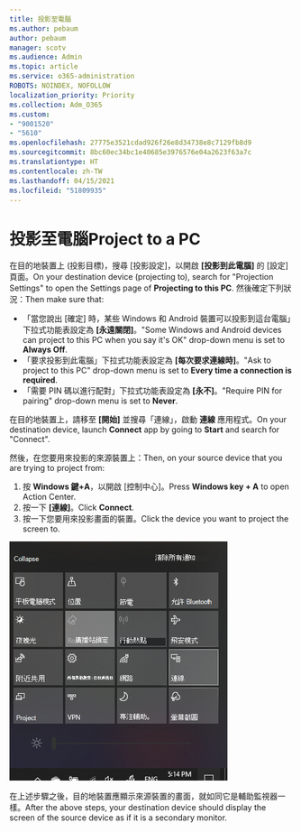```yaml
---
title: 投影至電腦
ms.author: pebaum
author: pebaum
manager: scotv
ms.audience: Admin
ms.topic: article
ms.service: o365-administration
ROBOTS: NOINDEX, NOFOLLOW
localization_priority: Priority
ms.collection: Adm_O365
ms.custom:
- "9001520"
- "5610"
ms.openlocfilehash: 27775e3521cdad926f26e8d34738e8c7129fb8d9
ms.sourcegitcommit: 8bc60ec34bc1e40685e3976576e04a2623f63a7c
ms.translationtype: HT
ms.contentlocale: zh-TW
ms.lasthandoff: 04/15/2021
ms.locfileid: "51809935"
---
```

# <a name="project-to-a-pc"></a><span data-ttu-id="678e3-102">投影至電腦</span><span class="sxs-lookup"><span data-stu-id="678e3-102">Project to a PC</span></span>

<span data-ttu-id="678e3-103">在目的地裝置上 (投影目標)，搜尋 [投影設定]，以開啟 **[投影到此電腦]** 的 [設定] 頁面。</span><span class="sxs-lookup"><span data-stu-id="678e3-103">On your destination device (projecting to), search for "Projection Settings" to open the Settings page of **Projecting to this PC**.</span></span> <span data-ttu-id="678e3-104">然後確定下列狀況：</span><span class="sxs-lookup"><span data-stu-id="678e3-104">Then make sure that:</span></span>
- <span data-ttu-id="678e3-105">「當您說出 [確定] 時，某些 Windows 和 Android 裝置可以投影到這台電腦」下拉式功能表設定為 **[永遠關閉]**。</span><span class="sxs-lookup"><span data-stu-id="678e3-105">"Some Windows and Android devices can project to this PC when you say it's OK" drop-down menu is set to **Always Off**.</span></span>
- <span data-ttu-id="678e3-106">「要求投影到此電腦」下拉式功能表設定為 **[每次要求連線時]**。</span><span class="sxs-lookup"><span data-stu-id="678e3-106">"Ask to project to this PC" drop-down menu is set to **Every time a connection is required**.</span></span>
- <span data-ttu-id="678e3-107">「需要 PIN 碼以進行配對」下拉式功能表設定為 **[永不]**。</span><span class="sxs-lookup"><span data-stu-id="678e3-107">"Require PIN for pairing" drop-down menu is set to **Never**.</span></span>

<span data-ttu-id="678e3-108">在目的地裝置上，請移至 **[開始]** 並搜尋「連線」，啟動 **連線** 應用程式。</span><span class="sxs-lookup"><span data-stu-id="678e3-108">On your destination device, launch **Connect** app by going to **Start** and search for "Connect".</span></span>

<span data-ttu-id="678e3-109">然後，在您要用來投影的來源裝置上：</span><span class="sxs-lookup"><span data-stu-id="678e3-109">Then, on your source device that you are trying to project from:</span></span>

1. <span data-ttu-id="678e3-110">按 **Windows 鍵+A**，以開啟 [控制中心]。</span><span class="sxs-lookup"><span data-stu-id="678e3-110">Press **Windows key + A** to open Action Center.</span></span>
2. <span data-ttu-id="678e3-111">按一下 **[連線]**。</span><span class="sxs-lookup"><span data-stu-id="678e3-111">Click **Connect**.</span></span>
3. <span data-ttu-id="678e3-112">按一下您要用來投影畫面的裝置。</span><span class="sxs-lookup"><span data-stu-id="678e3-112">Click the device you want to project the screen to.</span></span>

![投影至電腦](media/project-to-a-pc.png)

<span data-ttu-id="678e3-114">在上述步驟之後，目的地裝置應顯示來源裝置的畫面，就如同它是輔助監視器一樣。</span><span class="sxs-lookup"><span data-stu-id="678e3-114">After the above steps, your destination device should display the screen of the source device as if it is a secondary monitor.</span></span>
